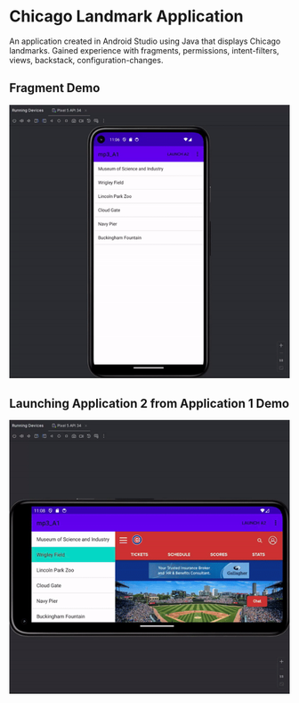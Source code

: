 # Chicago Landmark Application
An application created in Android Studio using Java that displays Chicago landmarks.
Gained experience with fragments, permissions, intent-filters, views, backstack, configuration-changes.

## Fragment Demo
![](https://github.com/kushalex/ChicagoLandmarkApplication/blob/main/Demo1.gif)

## Launching Application 2 from Application 1 Demo
![](https://github.com/kushalex/ChicagoLandmarkApplication/blob/main/Demo2.gif)

